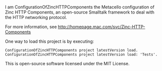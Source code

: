 I am ConfigurationOfZincHTTPComponents the Metacello configuration of Zinc HTTP Components, an open-source Smalltalk framework to deal with the HTTP networking protocol.

For more information, see http://homepage.mac.com/svc/Zinc-HTTP-Components

One way to load this project is by executing:

	ConfigurationOfZincHTTPComponents project latestVersion load.
	ConfigurationOfZincHTTPComponents project latestVersion load: 'Tests'.

This is open-source software licensed under the MIT License.